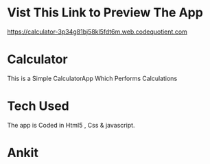 # Vist This Link to Preview The App
https://calculator-3p34g81bj58kl5fdt6m.web.codequotient.com
# Calculator
This is a Simple CalculatorApp Which Performs Calculations  
# Tech Used
The app is Coded in Html5 , Css & javascript.
# Ankit

